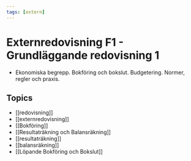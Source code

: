```yaml
---
tags: [extern]
---
```

# Externredovisning F1 - Grundläggande redovisning 1
- Ekonomiska begrepp. Bokföring och bokslut. Budgetering. Normer, regler och praxis. 

## Topics
- [[redovisning]]
- [[externredovisning]]
- [[Bokföring]]
- [[Resultaträkning och Balansräkning]]
- [[resultaträkning]]
- [[balansräkning]]
- [[Löpande Bokföring och Bokslut]]